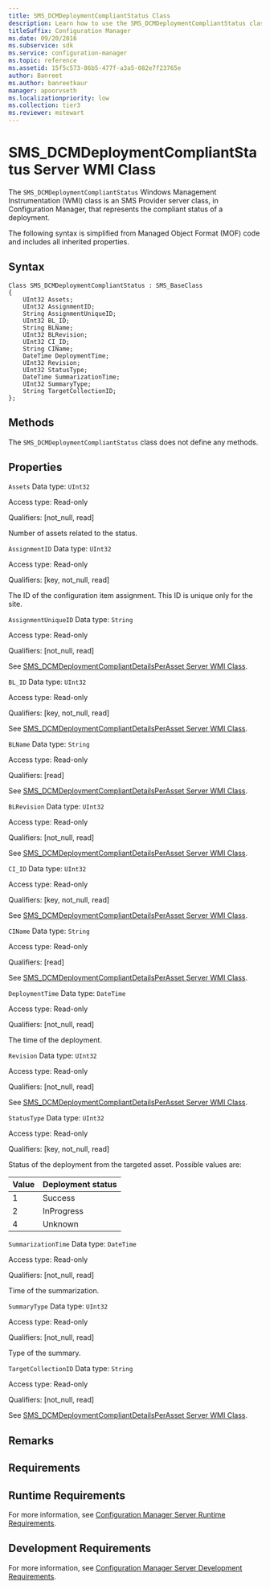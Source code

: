 ```yaml
---
title: SMS_DCMDeploymentCompliantStatus Class
description: Learn how to use the SMS_DCMDeploymentCompliantStatus class in Configuration Manager to set the compliant status of a deployment.
titleSuffix: Configuration Manager
ms.date: 09/20/2016
ms.subservice: sdk
ms.service: configuration-manager
ms.topic: reference
ms.assetid: 15f5c573-86b5-477f-a3a5-082e7f23765e
author: Banreet
ms.author: banreetkaur
manager: apoorvseth
ms.localizationpriority: low
ms.collection: tier3
ms.reviewer: mstewart
---
```

# SMS_DCMDeploymentCompliantStatus Server WMI Class
The `SMS_DCMDeploymentCompliantStatus` Windows Management Instrumentation (WMI) class is an SMS Provider server class, in Configuration Manager, that represents the compliant status of a deployment.

 The following syntax is simplified from Managed Object Format (MOF) code and includes all inherited properties.

## Syntax

```
Class SMS_DCMDeploymentCompliantStatus : SMS_BaseClass
{
    UInt32 Assets;
    UInt32 AssignmentID;
    String AssignmentUniqueID;
    UInt32 BL_ID;
    String BLName;
    UInt32 BLRevision;
    UInt32 CI_ID;
    String CIName;
    DateTime DeploymentTime;
    UInt32 Revision;
    UInt32 StatusType;
    DateTime SummarizationTime;
    UInt32 SummaryType;
    String TargetCollectionID;
};
```

## Methods
 The `SMS_DCMDeploymentCompliantStatus` class does not define any methods.

## Properties
 `Assets`
 Data type: `UInt32`

 Access type: Read-only

 Qualifiers: [not_null, read]

 Number of assets related to the status.

 `AssignmentID`
 Data type: `UInt32`

 Access type: Read-only

 Qualifiers: [key, not_null, read]

 The ID of the configuration item assignment. This ID is unique only for the site.

 `AssignmentUniqueID`
 Data type: `String`

 Access type: Read-only

 Qualifiers: [not_null, read]

 See [SMS_DCMDeploymentCompliantDetailsPerAsset Server WMI Class](../../../develop/reference/compliance/sms_dcmdeploymentcompliantdetailsperasset-server-wmi-class.md).

 `BL_ID`
 Data type: `UInt32`

 Access type: Read-only

 Qualifiers: [key, not_null, read]

 See [SMS_DCMDeploymentCompliantDetailsPerAsset Server WMI Class](../../../develop/reference/compliance/sms_dcmdeploymentcompliantdetailsperasset-server-wmi-class.md).

 `BLName`
 Data type: `String`

 Access type: Read-only

 Qualifiers: [read]

 See [SMS_DCMDeploymentCompliantDetailsPerAsset Server WMI Class](../../../develop/reference/compliance/sms_dcmdeploymentcompliantdetailsperasset-server-wmi-class.md).

 `BLRevision`
 Data type: `UInt32`

 Access type: Read-only

 Qualifiers: [not_null, read]

 See [SMS_DCMDeploymentCompliantDetailsPerAsset Server WMI Class](../../../develop/reference/compliance/sms_dcmdeploymentcompliantdetailsperasset-server-wmi-class.md).

 `CI_ID`
 Data type: `UInt32`

 Access type: Read-only

 Qualifiers: [key, not_null, read]

 See [SMS_DCMDeploymentCompliantDetailsPerAsset Server WMI Class](../../../develop/reference/compliance/sms_dcmdeploymentcompliantdetailsperasset-server-wmi-class.md).

 `CIName`
 Data type: `String`

 Access type: Read-only

 Qualifiers: [read]

 See [SMS_DCMDeploymentCompliantDetailsPerAsset Server WMI Class](../../../develop/reference/compliance/sms_dcmdeploymentcompliantdetailsperasset-server-wmi-class.md).

 `DeploymentTime`
 Data type: `DateTime`

 Access type: Read-only

 Qualifiers: [not_null, read]

 The time of the deployment.

 `Revision`
 Data type: `UInt32`

 Access type: Read-only

 Qualifiers: [not_null, read]

 See [SMS_DCMDeploymentCompliantDetailsPerAsset Server WMI Class](../../../develop/reference/compliance/sms_dcmdeploymentcompliantdetailsperasset-server-wmi-class.md).

 `StatusType`
 Data type: `UInt32`

 Access type: Read-only

 Qualifiers: [key, not_null, read]

 Status of the deployment from the targeted asset. Possible values are:

|Value|Deployment status|
|-|-|
|1|Success|
|2|InProgress|
|4|Unknown|

 `SummarizationTime`
 Data type: `DateTime`

 Access type: Read-only

 Qualifiers: [not_null, read]

 Time of the summarization.

 `SummaryType`
 Data type: `UInt32`

 Access type: Read-only

 Qualifiers: [not_null, read]

 Type of the summary.

 `TargetCollectionID`
 Data type: `String`

 Access type: Read-only

 Qualifiers: [not_null, read]

 See [SMS_DCMDeploymentCompliantDetailsPerAsset Server WMI Class](../../../develop/reference/compliance/sms_dcmdeploymentcompliantdetailsperasset-server-wmi-class.md).

## Remarks

## Requirements

## Runtime Requirements
 For more information, see [Configuration Manager Server Runtime Requirements](../../../develop/core/reqs/server-runtime-requirements.md).

## Development Requirements
 For more information, see [Configuration Manager Server Development Requirements](../../../develop/core/reqs/server-development-requirements.md).
